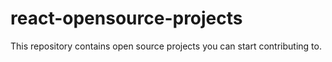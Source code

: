 # react-opensource-projects
This repository contains open source projects you can start contributing to.
